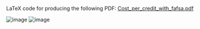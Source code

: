 LaTeX code for producing the following PDF:
[Cost_per_credit_with_fafsa.pdf](https://github.com/Dysrhythmic/cost-per-credit-with-fafsa/files/10407980/Cost_per_credit_with_fafsa.pdf)

![image](https://user-images.githubusercontent.com/83474789/212232325-7c9ee502-171e-422e-8577-5ccf62e89588.png)
![image](https://user-images.githubusercontent.com/83474789/212232357-03a44868-be8a-4c4e-bd4a-dee0784777c1.png)
